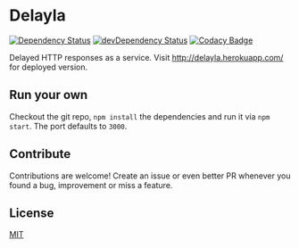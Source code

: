 # Delayla

[![Dependency Status](https://david-dm.org/Nolanus/delayla.svg)](https://david-dm.org/Nolanus/delayla)
[![devDependency Status](https://david-dm.org/Nolanus/delayla/dev-status.svg)](https://david-dm.org/Nolanus/delayla?type=dev)
[![Codacy Badge](https://api.codacy.com/project/badge/Grade/aa87c14a761b4f969619645468af175c)](https://www.codacy.com/app/sebastian-fuss/delayla?utm_source=github.com&amp;utm_medium=referral&amp;utm_content=Nolanus/delayla&amp;utm_campaign=Badge_Grade)

Delayed HTTP responses as a service. Visit http://delayla.herokuapp.com/ for deployed version.

## Run your own

Checkout the git repo, `npm install` the dependencies and run it via `npm start`. The port defaults to `3000`.

## Contribute

Contributions are welcome! Create an issue or even better PR whenever you found a bug, improvement or miss a feature.

## License

[MIT](LICENSE)
